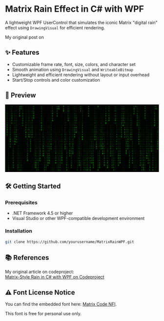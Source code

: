 # Matrix Rain Effect in C# with WPF

A lightweight WPF UserControl that simulates the iconic Matrix "digital rain" effect using `DrawingVisual` for efficient rendering.

My original post on 

## ✨ Features

- Customizable frame rate, font, size, colors, and character set  
- Smooth animation using `DrawingVisual` and `WriteableBitmap`  
- Lightweight and efficient rendering without layout or input overhead  
- Start/Stop controls and color customization  

## 📸 Preview

![Matrix Rain Effect](./Images/intro.png) 

## 🛠️ Getting Started

### Prerequisites

- .NET Framework 4.5 or higher  
- Visual Studio or other WPF-compatible development environment  

### Installation

```bash
git clone https://github.com/yourusername/MatrixRainWPF.git
```

## 📚 References

My original article on codeproject:  
[Matrix-Style Rain in C# with WPF on Codeproject](https://www.codeproject.com/Articles/5164199/Matrix-Style-Rain-in-Csharp-with-WPF)


## ⚠️ Font License Notice
You can find the embedded font here: [Matrix Code NFI](https://www.1001fonts.com/matrix-code-nfi-font.html).  

This font is free for personal use only.

